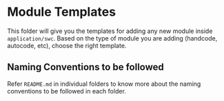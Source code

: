# Module Templates
This folder will give you the templates for adding any new module inside `application/swc`. Based on the type of module you are adding (handcode, autocode, etc), choose the right template.

## Naming Conventions to be followed
Refer `README.md` in individual folders to know more about the naming conventions to be followed in each folder.
